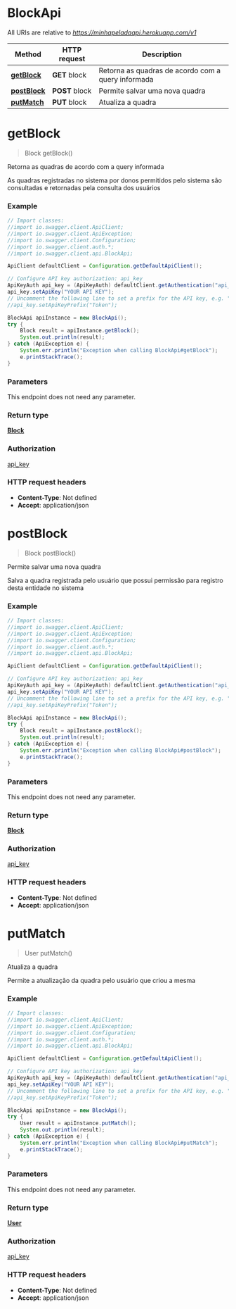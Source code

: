 # BlockApi

All URIs are relative to *https://minhapeladaapi.herokuapp.com/v1*

Method | HTTP request | Description
------------- | ------------- | -------------
[**getBlock**](BlockApi.md#getBlock) | **GET** block | Retorna as quadras de acordo com a query informada
[**postBlock**](BlockApi.md#postBlock) | **POST** block | Permite salvar uma nova quadra
[**putMatch**](BlockApi.md#putMatch) | **PUT** block | Atualiza a quadra


<a name="getBlock"></a>
# **getBlock**
> Block getBlock()

Retorna as quadras de acordo com a query informada

As quadras registradas no sistema por donos permitidos pelo sistema são consultadas e retornadas pela consulta dos usuários

### Example
```java
// Import classes:
//import io.swagger.client.ApiClient;
//import io.swagger.client.ApiException;
//import io.swagger.client.Configuration;
//import io.swagger.client.auth.*;
//import io.swagger.client.api.BlockApi;

ApiClient defaultClient = Configuration.getDefaultApiClient();

// Configure API key authorization: api_key
ApiKeyAuth api_key = (ApiKeyAuth) defaultClient.getAuthentication("api_key");
api_key.setApiKey("YOUR API KEY");
// Uncomment the following line to set a prefix for the API key, e.g. "Token" (defaults to null)
//api_key.setApiKeyPrefix("Token");

BlockApi apiInstance = new BlockApi();
try {
    Block result = apiInstance.getBlock();
    System.out.println(result);
} catch (ApiException e) {
    System.err.println("Exception when calling BlockApi#getBlock");
    e.printStackTrace();
}
```

### Parameters
This endpoint does not need any parameter.

### Return type

[**Block**](Block.md)

### Authorization

[api_key](../README.md#api_key)

### HTTP request headers

 - **Content-Type**: Not defined
 - **Accept**: application/json

<a name="postBlock"></a>
# **postBlock**
> Block postBlock()

Permite salvar uma nova quadra

Salva a quadra registrada pelo usuário que possui permissão para registro desta entidade no sistema

### Example
```java
// Import classes:
//import io.swagger.client.ApiClient;
//import io.swagger.client.ApiException;
//import io.swagger.client.Configuration;
//import io.swagger.client.auth.*;
//import io.swagger.client.api.BlockApi;

ApiClient defaultClient = Configuration.getDefaultApiClient();

// Configure API key authorization: api_key
ApiKeyAuth api_key = (ApiKeyAuth) defaultClient.getAuthentication("api_key");
api_key.setApiKey("YOUR API KEY");
// Uncomment the following line to set a prefix for the API key, e.g. "Token" (defaults to null)
//api_key.setApiKeyPrefix("Token");

BlockApi apiInstance = new BlockApi();
try {
    Block result = apiInstance.postBlock();
    System.out.println(result);
} catch (ApiException e) {
    System.err.println("Exception when calling BlockApi#postBlock");
    e.printStackTrace();
}
```

### Parameters
This endpoint does not need any parameter.

### Return type

[**Block**](Block.md)

### Authorization

[api_key](../README.md#api_key)

### HTTP request headers

 - **Content-Type**: Not defined
 - **Accept**: application/json

<a name="putMatch"></a>
# **putMatch**
> User putMatch()

Atualiza a quadra

Permite a atualização da quadra pelo usuário que criou a mesma

### Example
```java
// Import classes:
//import io.swagger.client.ApiClient;
//import io.swagger.client.ApiException;
//import io.swagger.client.Configuration;
//import io.swagger.client.auth.*;
//import io.swagger.client.api.BlockApi;

ApiClient defaultClient = Configuration.getDefaultApiClient();

// Configure API key authorization: api_key
ApiKeyAuth api_key = (ApiKeyAuth) defaultClient.getAuthentication("api_key");
api_key.setApiKey("YOUR API KEY");
// Uncomment the following line to set a prefix for the API key, e.g. "Token" (defaults to null)
//api_key.setApiKeyPrefix("Token");

BlockApi apiInstance = new BlockApi();
try {
    User result = apiInstance.putMatch();
    System.out.println(result);
} catch (ApiException e) {
    System.err.println("Exception when calling BlockApi#putMatch");
    e.printStackTrace();
}
```

### Parameters
This endpoint does not need any parameter.

### Return type

[**User**](User.md)

### Authorization

[api_key](../README.md#api_key)

### HTTP request headers

 - **Content-Type**: Not defined
 - **Accept**: application/json

